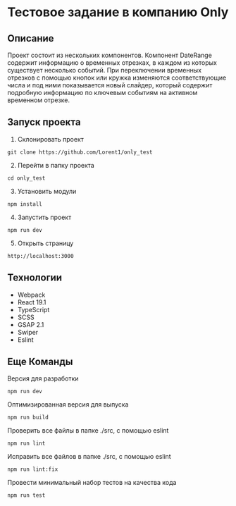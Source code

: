 # Тестовое задание в компанию Only

## Описание
Проект состоит из нескольких компонентов. Компонент DateRange содержит информацию о временных отрезках, в каждом из которых существует несколько событий. При переключении временных отрезков с помощью кнопок или кружка изменяются соответствующие числа и под ними показывается новый слайдер, который содержит подробную информацию по ключевым событиям на активном временном отрезке.

## Запуск проекта

1. Склонировать проект
```console
git clone https://github.com/Lorent1/only_test
```
2. Перейти в папку проекта
```console
cd only_test
```
3. Установить модули
```console
npm install
```

4. Запустить проект
```console
npm run dev
```

5. Открыть страницу
```console
http://localhost:3000
```

## Технологии
- Webpack
- React 19.1
- TypeScript
- SCSS
- GSAP 2.1
- Swiper
- Eslint

## Еще Команды
Версия для разработки
```console
npm run dev
```
Оптимизированная версия для выпуска
```console
npm run build
```
Проверить все файлы в папке ./src, с помощью eslint
```console
npm run lint
```
Исправить все файлов в папке ./src, с помощью eslint
```console
npm run lint:fix
```
Провести минимальный набор тестов на качества кода
```console
npm run test
```
